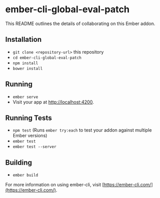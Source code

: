 # ember-cli-global-eval-patch

This README outlines the details of collaborating on this Ember addon.

## Installation

* `git clone <repository-url>` this repository
* `cd ember-cli-global-eval-patch`
* `npm install`
* `bower install`

## Running

* `ember serve`
* Visit your app at [http://localhost:4200](http://localhost:4200).

## Running Tests

* `npm test` (Runs `ember try:each` to test your addon against multiple Ember versions)
* `ember test`
* `ember test --server`

## Building

* `ember build`

For more information on using ember-cli, visit [https://ember-cli.com/](https://ember-cli.com/).
